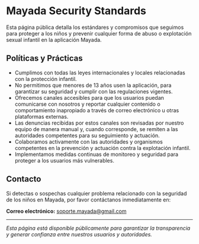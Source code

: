 # Mayada Security Standards

Esta página pública detalla los estándares y compromisos que seguimos para proteger a los niños y prevenir cualquier forma de abuso o explotación sexual infantil en la aplicación Mayada.

## Políticas y Prácticas

- Cumplimos con todas las leyes internacionales y locales relacionadas con la protección infantil.  
- No permitimos que menores de 13 años usen la aplicación, para garantizar su seguridad y cumplir con las regulaciones vigentes.  
- Ofrecemos canales accesibles para que los usuarios puedan comunicarse con nosotros y reportar cualquier contenido o comportamiento inapropiado a través de correo electrónico u otras plataformas externas.  
- Las denuncias recibidas por estos canales son revisadas por nuestro equipo de manera manual y, cuando corresponde, se remiten a las autoridades competentes para su seguimiento y actuación.  
- Colaboramos activamente con las autoridades y organismos competentes en la prevención y actuación contra la explotación infantil.  
- Implementamos medidas continuas de monitoreo y seguridad para proteger a los usuarios más vulnerables.

## Contacto

Si detectas o sospechas cualquier problema relacionado con la seguridad de los niños en Mayada, por favor contáctanos inmediatamente en:

**Correo electrónico:** soporte.mayada@gmail.com

---

*Esta página está disponible públicamente para garantizar la transparencia y generar confianza entre nuestros usuarios y autoridades.*
